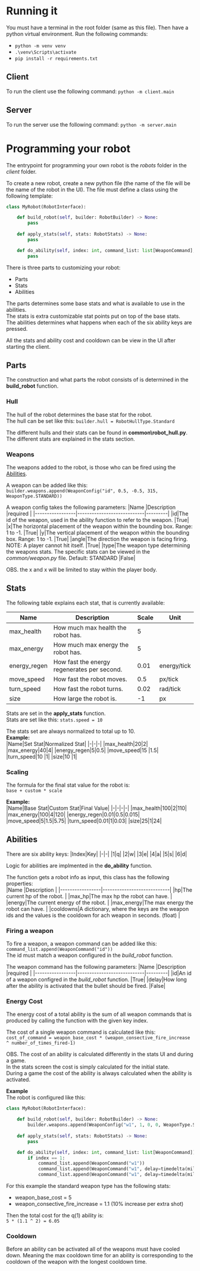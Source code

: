 # Running it
You must have a terminal in the root folder (same as this file).
Then have a python virtual environment. Run the following commands:
* `python -m venv venv`
* `.\venv\Scripts\activate`
* `pip install -r requirements.txt`

## Client
To run the client use the following command:
`python -m client.main`

## Server
To run the server use the following command:
`python -m server.main`
  
  

# Programming your robot
The entrypoint for programming your own robot is the _robots_ folder in the _client_ folder.

To create a new robot, create a new python file (the name of the file will be the name of the robot in the UI). The file must define a class using the following template:  
```python
class MyRobot(RobotInterface):

    def build_robot(self, builder: RobotBuilder) -> None:
        pass
    
    def apply_stats(self, stats: RobotStats) -> None:
        pass

    def do_ability(self, index: int, command_list: list[WeaponCommand], info: RobotInfo) -> None:
        pass
```

There is three parts to customizing your robot:
* Parts
* Stats
* Abilities

The parts determines some base stats and what is available to use in the abilities.  
The stats is extra customizable stat points put on top of the base stats.  
The abilities determines what happens when each of the six ability keys are pressed.

All the stats and ability cost and cooldown can be view in the UI after starting the client.

## Parts
The construction and what parts the robot consists of is determined in the __build_robot__ function.

### Hull
The hull of the robot determines the base stat for the robot.  
The hull can be set like this: `builder.hull = RobotHullType.Standard`  
  
The different hulls and their stats can be found in __common\robot_hull.py__.  
The different stats are explained in the stats section.

### Weapons
The weapons added to the robot, is those who can be fired using the [Abilities](#abilities).
  
A weapon can be added like this:  
`builder.weapons.append(WeaponConfig("id", 0.5, -0.5, 315, WeaponType.STANDARD))`

A weapon config takes the following parameters:
|Name             |Description                 |required    |
|-----------------|----------------------------|---------|
|id|The id of the weapon, used in the ability function to refer to the weapon. |True|
|x|The horizontal placement of the weapon within the bounding box. Range: 1 to -1.  |True|
|y|The vertical placement of the weapon within the bounding box. Range: 1 to -1. |True|
|angle|The direction the weapon is facing firing. NOTE: A player cannot hit itself. |True|
|type|The weapon type determining the weapons stats. The specific stats can be viewed in the _common/weapon.py_ file. Default: STANDARD |False|

OBS. the x and x will be limited to stay within the player body. 

## Stats
The following table explains each stat, that is currently available:

|Name             |Description                 |Scale    |Unit     |
|-----------------|----------------------------|---------|---------|
|max_health|How much max health the robot has. |5||
|max_energy|How much max energy the robot has. |5||
|energy_regen|How fast the energy regenerates per second. |0.01|energy/tick|
|move_speed|How fast the robot moves. |0.5|px/tick|
|turn_speed|How fast the robot turns. |0.02|rad/tick|
|size|How large the robot is. |-1|px|

  
Stats are set in the __apply_stats__ function.  
Stats are set like this: `stats.speed = 10`
  
The stats set are always normalized to total up to 10.  
__Example:__  
|Name|Set Stat|Normalized Stat|
|-|-|-|
|max_health|20|2|
|max_energy|40|4|
|energy_regen|5|0.5|
|move_speed|15 |1.5|
|turn_speed|10 |1|
|size|10 |1|


### Scaling
The formula for the final stat value for the robot is:  
`base + custom * scale`

__Example:__  
|Name|Base Stat|Custom Stat|Final Value|
|-|-|-|-|
|max_health|100|2|110|
|max_energy|100|4|120|
|energy_regen|0.01|0.5|0.015|
|move_speed|5|1.5|5.75|
|turn_speed|0.01|1|0.03|
|size|25|1|24|


## Abilities
There are six ability keys:
|Index|Key|
|-|-|
|1|q|
|2|w|
|3|e|
|4|a|
|5|s|
|6|d|

Logic for abilities are implmented in the __do_ability__ function.

The function gets a robot info as input, this class has the following properties:  
|Name             |Description                 |
|-----------------|----------------------------|
|hp|The current hp of the robot. |
|max_hp|The max hp the robot can have. |
|energy|The current energy of the robot. |
|max_energy|The max energy the robot can have. |
|cooldowns|A dictionary, where the keys are the weapon ids and the values is the cooldown for ach weapon in seconds. (float) |

### Firing a weapon
To fire a weapon, a weapon command can be added like this:
`command_list.append(WeaponCommand("id"))`  
The id must match a weapon configured in the _build_robot_ function.

The weapon command has the following parameters:
|Name             |Description                 |required    |
|-----------------|----------------------------|---------|
|id|An id of a weapon configred in the _build_robot_ function. |True|
|delay|How long after the ability is activated that the bullet should be fired.  |False|

### Energy Cost
The energy cost of a total ability is the sum of all weapon commands that is produced by calling the function with the given key index.  
  
The cost of a single weapon command is calculated like this:
`cost_of_command = weapon_base_cost * (weapon_consective_fire_increase ^ number_of_times_fired-1)`  
  
OBS. The cost of an ability is calculated differently in the stats UI and during a game.  
In the stats screen the cost is simply calculated for the initial state.  
During a game the cost of the ability is always calculated when the ability is activated.

__Example__  
The robot is configured like this:  
```python
class MyRobot(RobotInterface):

    def build_robot(self, builder: RobotBuilder) -> None:
        builder.weapons.append(WeaponConfig("w1", 1, 0, 0, WeaponType.STANDARD))
    
    def apply_stats(self, stats: RobotStats) -> None:
        pass

    def do_ability(self, index: int, command_list: list[WeaponCommand]) -> None:
        if index == 1:
            command_list.append(WeaponCommand("w1"))
            command_list.append(WeaponCommand("w1", delay=timedelta(milliseconds=100)))
            command_list.append(WeaponCommand("w1", delay=timedelta(milliseconds=200)))
```

For this example the standard weapon type has the following stats:  
- weapon_base_cost = 5  
- weapon_consective_fire_increase = 1.1 (10% increase per extra shot)  

Then the total cost for the q(1) ability is:  
`5 * (1.1 ^ 2) = 6.05`

### Cooldown
Before an ability can be activated all of the weapons must have cooled down. Meaning the max cooldown time for an ability is corresponding to the cooldown of the weapon with the longest cooldown time.
